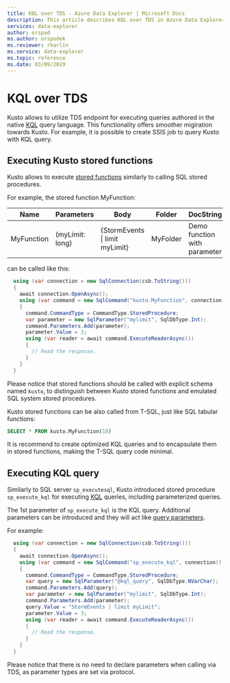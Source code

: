 ```yaml
---
title: KQL over TDS - Azure Data Explorer | Microsoft Docs
description: This article describes KQL over TDS in Azure Data Explorer.
services: data-explorer
author: orspod
ms.author: orspodek
ms.reviewer: rkarlin
ms.service: data-explorer
ms.topic: reference
ms.date: 03/09/2019
---
```

# KQL over TDS

Kusto allows to utilize TDS endpoint for executing queries authored in the native [KQL](../../query/index.md) query language. This functionality offers smoother migiration towards Kusto. For example, it is possible to create SSIS job to query Kusto with KQL query.

## Executing Kusto stored functions

Kusto allows to execute [stored functions](../../query/schema-entities/stored-functions.md) similarly to calling SQL stored procedures.

For example, the stored function MyFunction:

|Name |Parameters|Body|Folder|DocString
|---|---|---|---|---
|MyFunction |(myLimit: long)| {StormEvents &#124; limit myLimit}|MyFolder|Demo function with parameter||

can be called like this:

```csharp
  using (var connection = new SqlConnection(csb.ToString()))
  {
    await connection.OpenAsync();
    using (var command = new SqlCommand("kusto.MyFunction", connection))
    {
      command.CommandType = CommandType.StoredProcedure;
      var parameter = new SqlParameter("mylimit", SqlDbType.Int);
      command.Parameters.Add(parameter);
      parameter.Value = 3;
      using (var reader = await command.ExecuteReaderAsync())
      {
        // Read the response.
      }
    }
  }
```

Please notice that stored functions should be called with explicit schema named `kusto`, to distinguish between Kusto stored functions and emulated
SQL system stored procedures.

Kusto stored functions can be also called from T-SQL, just like SQL tabular functions:

```sql
SELECT * FROM kusto.MyFunction(10)
```

It is recommend to create optimized KQL queries and to encapsulate them in stored functions, making the T-SQL query code minimal.

## Executing KQL query

Similarly to SQL server `sp_executesql`, Kusto introduced stored procedure `sp_execute_kql` for executing [KQL](../../query/index.md) queries, including parameterized queries.

The 1st parameter of `sp_execute_kql` is the KQL query. Additional parameters can be introduced and they will act like [query parameters](../../query/queryparametersstatement.md).

For example:

```csharp
  using (var connection = new SqlConnection(csb.ToString()))
  {
    await connection.OpenAsync();
    using (var command = new SqlCommand("sp_execute_kql", connection))
    {
      command.CommandType = CommandType.StoredProcedure;
      var query = new SqlParameter("@kql_query", SqlDbType.NVarChar);
      command.Parameters.Add(query);
      var parameter = new SqlParameter("mylimit", SqlDbType.Int);
      command.Parameters.Add(parameter);
      query.Value = "StormEvents | limit myLimit";
      parameter.Value = 3;
      using (var reader = await command.ExecuteReaderAsync())
      {
        // Read the response.
      }
    }
  }
```

Please notice that there is no need to declare parameters when calling via TDS, as parameter types are set via protocol.